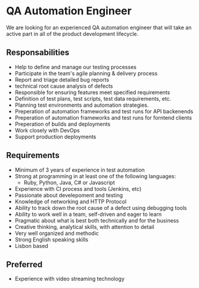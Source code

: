 # QA Automation Engineer
We are looking for an experienced QA automation engineer that will take an active part in all of the product development lifecycle.

## Responsabilities
- Help to define and manage our testing processes
- Participate in the team's agile planning & delivery process
- Report and triage detailed bug reports
- technical root cause analysis of defects
- Responsible for ensuring features meet specified requirements
- Definition of test plans, test scripts, test data requirements, etc.
- Planning test environments and automation strategies.
- Preperation of automation frameworks and test runs for API backenends
- Preperation of automation frameworks and test runs for forntend clients
- Preperation of builds and deployments
- Work closely with DevOps
- Support production deployments


## Requirements
- Minimum of 3 years of experience in test automation
- Strong at programming in at least one of the following languages:
  - Ruby, Python, Java, C# or Javascript
- Experience with CI process and tools (Jenkins, etc)
- Passionate about develepoment and testing
- Knowledge of networking and HTTP Protocol
- Ability to track down the root cause of a defect using debugging tools
- Ability to work well in a team, self-driven and eager to learn
- Pragmatic about what is best both technically and for the business
- Creative thinking, analytical skills, with attention to detail
- Very well organized and methodic
- Strong English speaking skills
- Lisbon based

## Preferred
- Experience with video streaming technology
